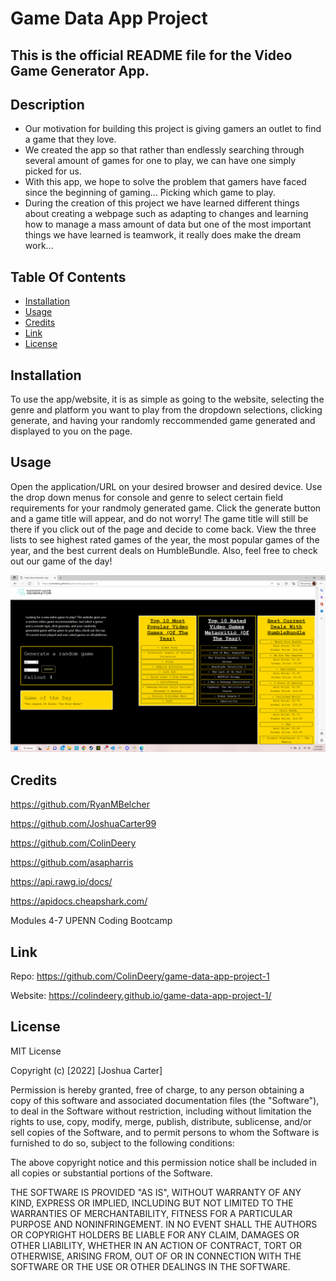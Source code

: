 # Game Data App Project

## This is the official README file for the Video Game Generator App. 

## Description

- Our motivation for building this project is giving gamers an outlet to find a game that they love. 
- We created the app so that rather than endlessly searching through several amount of games for one to play, we can have one simply picked for us.  
- With this app, we hope to solve the problem that gamers have faced since the beginning of gaming... Picking which game to play.
- During the creation of this project we have learned different things about creating a webpage such as adapting to changes and learning how to manage a mass amount of data but one of the most important things we have learned is teamwork, it really does make the dream work...

## Table Of Contents

- [Installation](#installation)
- [Usage](#usage)
- [Credits](#credits)
- [Link](#link)
- [License](#license)

## Installation

To use the app/website, it is as simple as going to the website, selecting the genre and platform you want to play from the dropdown selections, clicking generate, and having your randomly reccommended game generated and displayed to you on the page. 

## Usage

Open the application/URL on your desired browser and desired device. Use the drop down menus for console and genre to select certain field requirements for your randmoly generated game. Click the generate button and a game title will appear, and do not worry! The game title will still be there if you click out of the page and decide to come back. View the three lists to see highest rated games of the year, the most popular games of the year, and the best current deals on HumbleBundle. Also, feel free to check out our game of the day!

![screenshot](./assets/images/Screenshot%20(6).png)

## Credits

https://github.com/RyanMBelcher

https://github.com/JoshuaCarter99

https://github.com/ColinDeery

https://github.com/asapharris

https://api.rawg.io/docs/

https://apidocs.cheapshark.com/

Modules 4-7 UPENN Coding Bootcamp

## Link

Repo: 
https://github.com/ColinDeery/game-data-app-project-1

Website:
https://colindeery.github.io/game-data-app-project-1/

## License

MIT License

Copyright (c) [2022] [Joshua Carter]

Permission is hereby granted, free of charge, to any person obtaining a copy
of this software and associated documentation files (the "Software"), to deal
in the Software without restriction, including without limitation the rights
to use, copy, modify, merge, publish, distribute, sublicense, and/or sell
copies of the Software, and to permit persons to whom the Software is
furnished to do so, subject to the following conditions:

The above copyright notice and this permission notice shall be included in all
copies or substantial portions of the Software.

THE SOFTWARE IS PROVIDED "AS IS", WITHOUT WARRANTY OF ANY KIND, EXPRESS OR
IMPLIED, INCLUDING BUT NOT LIMITED TO THE WARRANTIES OF MERCHANTABILITY,
FITNESS FOR A PARTICULAR PURPOSE AND NONINFRINGEMENT. IN NO EVENT SHALL THE
AUTHORS OR COPYRIGHT HOLDERS BE LIABLE FOR ANY CLAIM, DAMAGES OR OTHER
LIABILITY, WHETHER IN AN ACTION OF CONTRACT, TORT OR OTHERWISE, ARISING FROM,
OUT OF OR IN CONNECTION WITH THE SOFTWARE OR THE USE OR OTHER DEALINGS IN THE
SOFTWARE.
